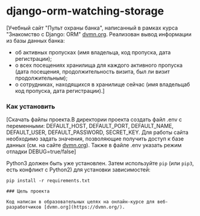 # django-orm-watching-storage

[Учебный сайт "Пульт охраны банка", написанный в рамках курса "Знакомство с Django: ORM" [dvmn.org](dvmn.org). Реализован вывод информации из базы данных банка:
- об активных пропусках (имя владельца, код пропуска, дата регистрации);
- о всех посещениях хранилища для каждого активного пропуска (дата посещения, продолжительность визита, был ли визит продолжительным);
- о сотрудниках, находящихся в хранилище сейчас (имя владельцаб код пропуска, дата регистрации).]

### Как установить
[Скачать файлы проекта.В директории проекта создать файл .env с переменными:
DEFAULT_HOST,
DEFAULT_PORT,
DEFAULT_NAME,
DEFAULT_USER,
DEFAULT_PASSWORD,
SECRET_KEY.
Для работы сайта необходимо задать значения, позволяющие получить доступ к базе данных (см. на сайте [dvmn.org](dvmn.org)). 
Также в файле .env указать режим отладки DEBUG=true/false]

Python3 должен быть уже установлен. 
Затем используйте `pip` (или `pip3`, есть конфликт с Python2) для установки зависимостей:
```
pip install -r requirements.txt

### Цель проекта

Код написан в образовательных целях на онлайн-курсе для веб-разработчиков [dvmn.org](https://dvmn.org/).
